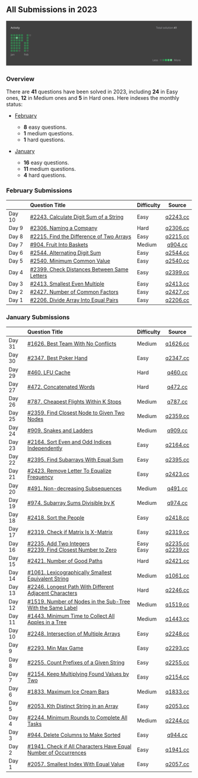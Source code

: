 ## All Submissions in 2023

![activity](../assets/2023_activity.svg)

### Overview

There are **41** questions have been solved in 2023, including **24** in Easy ones, **12** in Medium ones and **5** in Hard ones.
Here indexes the monthly status:

- [February](#february-submissions)
	- **8** easy questions.
	- **1** medium questions.
	- **1** hard questions.

- [January](#january-submissions)
	- **16** easy questions.
	- **11** medium questions.
	- **4** hard questions.

### February Submissions

|   |Question Title|Difficulty|Source|
|:--|:-------------|:---------|:----:|
|Day 10|[#2243. Calculate Digit Sum of a String](https://leetcode.com/problems/calculate-digit-sum-of-a-string/)|Easy|[q2243.cc](../src/q_2201_2250/q2243.cc)||
|Day 9|[#2306. Naming a Company](https://leetcode.com/problems/naming-a-company/)|Hard|[q2306.cc](../src/q_2301_2350/q2306.cc)||
|Day 8|[#2215. Find the Difference of Two Arrays](https://leetcode.com/problems/find-the-difference-of-two-arrays/)|Easy|[q2215.cc](../src/q_2201_2250/q2215.cc)||
|Day 7|[#904. Fruit Into Baskets](https://leetcode.com/problems/fruit-into-baskets/)|Medium|[q904.cc](../src/q_901_950/q0904.cc)||
|Day 6|[#2544. Alternating Digit Sum](https://leetcode.com/problems/alternating-digit-sum/)|Easy|[q2544.cc](../src/q_2501_2550/q2544.cc)||
|Day 5|[#2540. Minimum Common Value](https://leetcode.com/problems/minimum-common-value/)|Easy|[q2540.cc](../src/q_2501_2550/q2540.cc)||
|Day 4|[#2399. Check Distances Between Same Letters](https://leetcode.com/problems/check-distances-between-same-letters/)|Easy|[q2399.cc](../src/q_2351_2400/q2399.cc)||
|Day 3|[#2413. Smallest Even Multiple](https://leetcode.com/problems/smallest-even-multiple/)|Easy|[q2413.cc](../src/q_2401_2450/q2413.cc)||
|Day 2|[#2427. Number of Common Factors](https://leetcode.com/problems/number-of-common-factors/)|Easy|[q2427.cc](../src/q_2401_2450/q2427.cc)||
|Day 1|[#2206. Divide Array Into Equal Pairs](https://leetcode.com/problems/divide-array-into-equal-pairs/)|Easy|[q2206.cc](../src/q_2201_2250/q2206.cc)||
### January Submissions

|   |Question Title|Difficulty|Source|
|:--|:-------------|:---------|:----:|
|Day 31|[#1626. Best Team With No Conflicts](https://leetcode.com/problems/best-team-with-no-conflicts/)|Medium|[q1626.cc](../src/q_1601_1650/q1626.cc)||
|Day 30|[#2347. Best Poker Hand](https://leetcode.com/problems/best-poker-hand/)|Easy|[q2347.cc](../src/q_2301_2350/q2347.cc)||
|Day 29|[#460. LFU Cache](https://leetcode.com/problems/lfu-cache/)|Hard|[q460.cc](../src/q_451_500/q0460.cc)||
|Day 27|[#472. Concatenated Words](https://leetcode.com/problems/concatenated-words/)|Hard|[q472.cc](../src/q_451_500/q0472.cc)||
|Day 26|[#787. Cheapest Flights Within K Stops](https://leetcode.com/problems/cheapest-flights-within-k-stops/)|Medium|[q787.cc](../src/q_751_800/q0787.cc)||
|Day 25|[#2359. Find Closest Node to Given Two Nodes](https://leetcode.com/problems/find-closest-node-to-given-two-nodes/)|Medium|[q2359.cc](../src/q_2351_2400/q2359.cc)||
|Day 24|[#909. Snakes and Ladders](https://leetcode.com/problems/snakes-and-ladders/)|Medium|[q909.cc](../src/q_901_950/q0909.cc)||
|Day 23|[#2164. Sort Even and Odd Indices Independently](https://leetcode.com/problems/sort-even-and-odd-indices-independently/)|Easy|[q2164.cc](../src/q_2151_2200/q2164.cc)||
|Day 22|[#2395. Find Subarrays With Equal Sum](https://leetcode.com/problems/find-subarrays-with-equal-sum/)|Easy|[q2395.cc](../src/q_2351_2400/q2395.cc)||
|Day 21|[#2423. Remove Letter To Equalize Frequency](https://leetcode.com/problems/remove-letter-to-equalize-frequency/)|Easy|[q2423.cc](../src/q_2401_2450/q2423.cc)||
|Day 20|[#491. Non-decreasing Subsequences](https://leetcode.com/problems/non-decreasing-subsequences/)|Medium|[q491.cc](../src/q_451_500/q0491.cc)||
|Day 19|[#974. Subarray Sums Divisible by K](https://leetcode.com/problems/subarray-sums-divisible-by-k/)|Medium|[q974.cc](../src/q_951_1000/q0974.cc)||
|Day 18|[#2418. Sort the People](https://leetcode.com/problems/sort-the-people/)|Easy|[q2418.cc](../src/q_2401_2450/q2418.cc)||
|Day 17|[#2319. Check if Matrix Is X-Matrix](https://leetcode.com/problems/check-if-matrix-is-x-matrix/)|Easy|[q2319.cc](../src/q_2301_2350/q2319.cc)||
|Day 16|[#2235. Add Two Integers](https://leetcode.com/problems/add-two-integers/)<br>[#2239. Find Closest Number to Zero](https://leetcode.com/problems/find-closest-number-to-zero/)|Easy<br>Easy|[q2235.cc](../src/q_2201_2250/q2235.cc)<br>[q2239.cc](../src/q_2201_2250/q2239.cc)|<br>|
|Day 15|[#2421. Number of Good Paths](https://leetcode.com/problems/number-of-good-paths/)|Hard|[q2421.cc](../src/q_2401_2450/q2421.cc)||
|Day 14|[#1061. Lexicographically Smallest Equivalent String](https://leetcode.com/problems/lexicographically-smallest-equivalent-string/)|Medium|[q1061.cc](../src/q_1051_1100/q1061.cc)||
|Day 13|[#2246. Longest Path With Different Adjacent Characters](https://leetcode.com/problems/longest-path-with-different-adjacent-characters/)|Hard|[q2246.cc](../src/q_2201_2250/q2246.cc)||
|Day 12|[#1519. Number of Nodes in the Sub-Tree With the Same Label](https://leetcode.com/problems/number-of-nodes-in-the-sub-tree-with-the-same-label/)|Medium|[q1519.cc](../src/q_1501_1550/q1519.cc)||
|Day 11|[#1443. Minimum Time to Collect All Apples in a Tree](https://leetcode.com/problems/minimum-time-to-collect-all-apples-in-a-tree/)|Medium|[q1443.cc](../src/q_1401_1450/q1443.cc)||
|Day 10|[#2248. Intersection of Multiple Arrays](https://leetcode.com/problems/intersection-of-multiple-arrays/)|Easy|[q2248.cc](../src/q_2201_2250/q2248.cc)||
|Day 9|[#2293. Min Max Game](https://leetcode.com/problems/min-max-game/)|Easy|[q2293.cc](../src/q_2251_2300/q2293.cc)||
|Day 8|[#2255. Count Prefixes of a Given String](https://leetcode.com/problems/count-prefixes-of-a-given-string/)|Easy|[q2255.cc](../src/q_2251_2300/q2255.cc)||
|Day 7|[#2154. Keep Multiplying Found Values by Two](https://leetcode.com/problems/keep-multiplying-found-values-by-two/)|Easy|[q2154.cc](../src/q_2151_2200/q2154.cc)||
|Day 6|[#1833. Maximum Ice Cream Bars](https://leetcode.com/problems/maximum-ice-cream-bars/)|Medium|[q1833.cc](../src/q_1801_1850/q1833.cc)||
|Day 5|[#2053. Kth Distinct String in an Array](https://leetcode.com/problems/kth-distinct-string-in-an-array/)|Easy|[q2053.cc](../src/q_2051_2100/q2053.cc)||
|Day 4|[#2244. Minimum Rounds to Complete All Tasks](https://leetcode.com/problems/minimum-rounds-to-complete-all-tasks/)|Medium|[q2244.cc](../src/q_2201_2250/q2244.cc)||
|Day 3|[#944. Delete Columns to Make Sorted](https://leetcode.com/problems/delete-columns-to-make-sorted/)|Easy|[q944.cc](../src/q_901_950/q0944.cc)||
|Day 2|[#1941. Check if All Characters Have Equal Number of Occurrences](https://leetcode.com/problems/check-if-all-characters-have-equal-number-of-occurrences/)|Easy|[q1941.cc](../src/q_1901_1950/q1941.cc)||
|Day 1|[#2057. Smallest Index With Equal Value](https://leetcode.com/problems/smallest-index-with-equal-value/)|Easy|[q2057.cc](../src/q_2051_2100/q2057.cc)||